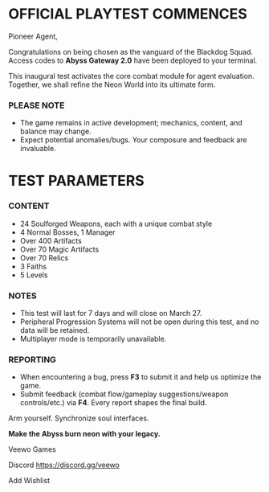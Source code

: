 # **OFFICIAL PLAYTEST COMMENCES**

Pioneer Agent,

Congratulations on being chosen as the vanguard of the Blackdog Squad. Access codes to **Abyss Gateway 2.0** have been deployed to your terminal.

This inaugural test activates the core combat module for agent evaluation. Together, we shall refine the Neon World into its ultimate form. 

### PLEASE NOTE

* The game remains in active development; mechanics, content, and balance may change.
* Expect potential anomalies/bugs. Your composure and feedback are invaluable.
# **TEST PARAMETERS**

### **CONTENT**

* 24 Soulforged Weapons, each with a unique combat style
* 4 Normal Bosses, 1 Manager
* Over 400 Artifacts
* Over 70 Magic Artifacts
* Over 70 Relics
* 3 Faiths
* 5 Levels
### NOTES

* This test will last for 7 days and will close on March 27.
* Peripheral Progression Systems will not be open during this test, and no data will be retained.
* Multiplayer mode is temporarily unavailable.
### **REPORTING**

* When encountering a bug, press **F3** to submit it and help us optimize the game.
* Submit feedback (combat flow/gameplay suggestions/weapon controls/etc.) via **F4**.
Every report shapes the final build.

Arm yourself. Synchronize soul interfaces.

**Make the Abyss burn neon with your legacy.**

Veewo Games

Discord https://discord.gg/veewo

Add Wishlist

